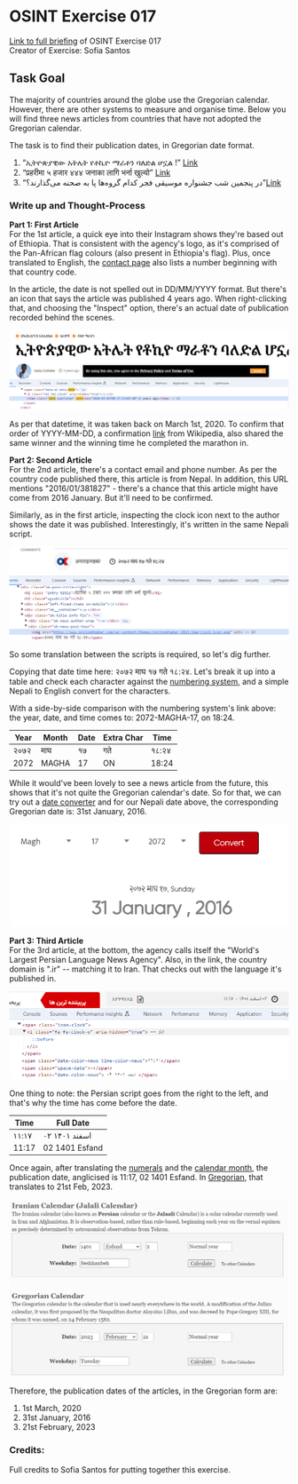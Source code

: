 # OSINT Exercise 017
[Link to full briefing](https://gralhix.com/list-of-osint-exercises/osint-exercise-017/) of OSINT Exercise 017 </br>
Creator of Exercise: Sofia Santos

## Task Goal
The majority of countries around the globe use the Gregorian calendar. However, there are other systems to measure and organise time. Below you will find three news articles from countries that have not adopted the Gregorian calendar.

The task is to find their publication dates, in Gregorian date format.

1. “ኢትዮጵያዊው አትሌት የቶኪዮ ማራቶን ባለድል ሆኗል !” [Link](https://www.hatricksport.net/%e1%8a%a2%e1%89%b5%e1%8b%ae%e1%8c%b5%e1%8b%ab%e1%8b%8a%e1%8b%8d-%e1%8a%a0%e1%89%b5%e1%88%8c%e1%89%b5-%e1%8b%a8%e1%89%b6%e1%8a%aa%e1%8b%ae-%e1%88%9b%e1%88%ab%e1%89%b6%e1%8a%95-%e1%89%a3%e1%88%88/) </br>
2. “प्रहरीमा ५ हजार ४४४ जनाका लागि भर्ना खुल्यो” [Link](https://www.onlinekhabar.com/2016/01/381827) </br>
3. “در پنجمین شب جشنواره موسیقی فجر کدام گروه‌ها پا به صحنه می‌گذارند؟”[Link](https://www.yjc.ir/fa/news/8369785/%D8%AF%D8%B1-%D9%BE%D9%86%D8%AC%D9%85%DB%8C%D9%86-%D8%B4%D8%A8-%D8%AC%D8%B4%D9%86%D9%88%D8%A7%D8%B1%D9%87-%D9%85%D9%88%D8%B3%DB%8C%D9%82%DB%8C-%D9%81%D8%AC%D8%B1-%DA%A9%D8%AF%D8%A7%D9%85-%DA%AF%D8%B1%D9%88%D9%87%E2%80%8C%D9%87%D8%A7-%D9%BE%D8%A7-%D8%A8%D9%87-%D8%B5%D8%AD%D9%86%D9%87-%D9%85%DB%8C%E2%80%8C%DA%AF%D8%B0%D8%A7%D8%B1%D9%86%D8%AF) </br>

### Write up and Thought-Process

**Part 1: First Article** </br>
For the 1st article, a quick eye into their Instagram shows they're based out of Ethiopia. That is consistent with the agency's logo, as it's comprised of the Pan-African flag colours (also present in Ethiopia's flag). Plus, once translated to English, the [contact page](https://www.hatricksport.net/about/) also lists a number beginning with that country code. </br>

In the article, the date is not spelled out in DD/MM/YYYY format. But there's an icon that says the article was published 4 years ago. When right-clicking that, and choosing the "Inspect" option, there's an actual date of publication recorded behind the scenes. </br>

![image](ans_pics/date_published_article_1.png)

As per that datetime, it was taken back on March 1st, 2020. To confirm that order of YYYY-MM-DD, a confirmation [link](https://en.wikipedia.org/wiki/2020_Tokyo_Marathon) from Wikipedia, also shared the same winner and the winning time he completed the marathon in. 


**Part 2: Second Article** </br>
For the 2nd article, there's a contact email and phone number. As per the country code published there, this article is from Nepal. In addition, this URL mentions "2016/01/381827" - there's a chance that this article might have come from 2016 January. But it'll need to be confirmed. </br>

Similarly, as in the first article, inspecting the clock icon next to the author shows the date it was published. Interestingly, it's written in the same Nepali script. </br>

![image](ans_pics/date_published_article_2.png)

So some translation between the scripts is required, so let's dig further. 

Copying that date time here: २०७२ माघ १७ गते १८:२४. Let's break it up into a table and check each character against the [numbering system](https://en.wikipedia.org/wiki/Numbers_in_Nepali_language), and a simple Nepali to English convert for the characters. 

With a side-by-side comparison with the numbering system's link above: the year, date, and time comes to: 2072-MAGHA-17, on 18:24. </br>

| Year   | Month | Date   | Extra Char | Time |
| -------- | ------- | -------- | ------- |-------- |
| २०७२  | माघ   | १७ | गते    | १८:२४  |
| 2072  | MAGHA  | 17 | ON    | 18:24  |

While it would've been lovely to see a news article from the future, this shows that it's not quite the Gregorian calendar's date. So for that, we can try out a [date converter](https://www.hamropatro.com/date-converter) and for our Nepali date above, the corresponding Gregorian date is: 31st January, 2016. </br>

![image](ans_pics/article_2_greg_date.png)

**Part 3: Third Article** </br>
For the 3rd article, at the bottom, the agency calls itself the "World's Largest Persian Language News Agency". Also, in the link, the country domain is ".ir" -- matching it to Iran. That checks out with the language it's published in. </br>

![image](ans_pics/date_published_article_3.png)

One thing to note: the Persian script goes from the right to the left, and that's why the time has come before the date. </br>

| Time  |  Full Date   | 
| -------- | ------- | 
| ۱۱:۱۷  | ۰۲ اسفند ۱۴۰۱  | 
| 11:17  | 02 1401  Esfand |

Once again, after translating the [numerals](https://sites.la.utexas.edu/persian_online_resources/numbers-1/) and the [calendar month](https://sites.la.utexas.edu/persian_online_resources/numbers-1/calendar/), the publication date, anglicised is 11:17, 02 1401 Esfand. In [Gregorian](https://www.iranchamber.com/calendar/converter/iranian_calendar_converter.php), that translates to 21st Feb, 2023.</br>

![image](ans_pics/greg_date_art3.png)


Therefore, the publication dates of the articles, in the Gregorian form are: </br>
1. 1st March, 2020
2. 31st January, 2016
3. 21st February, 2023


### Credits:
Full credits to Sofia Santos for putting together this exercise.
